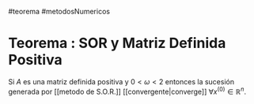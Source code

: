 #teorema #metodosNumericos
# Teorema : SOR y Matriz Definida Positiva

Si $A$ es una matriz definida positiva y $0 < \omega < 2$ entonces la sucesión generada por [[metodo de S.O.R.]] [[convergente|converge]] $\forall x^{(0)} \in \mathbb{R}^n$.
